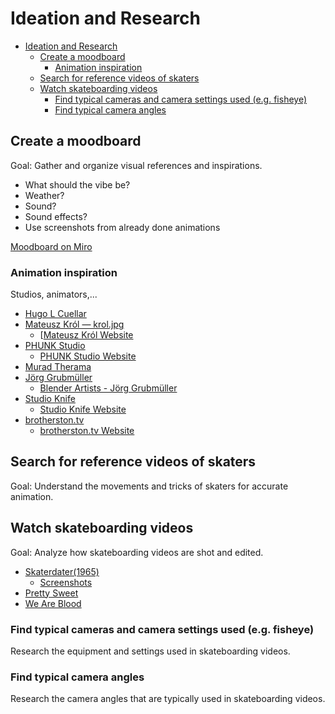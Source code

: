 # Ideation and Research

- [Ideation and Research](#ideation-and-research)
  - [Create a moodboard](#create-a-moodboard)
    - [Animation inspiration](#animation-inspiration)
  - [Search for reference videos of skaters](#search-for-reference-videos-of-skaters)
  - [Watch skateboarding videos](#watch-skateboarding-videos)
    - [Find typical cameras and camera settings used (e.g. fisheye)](#find-typical-cameras-and-camera-settings-used-eg-fisheye)
    - [Find typical camera angles](#find-typical-camera-angles)

## Create a moodboard

Goal: Gather and organize visual references and inspirations.

- What should the vibe be?
- Weather?
- Sound?
- Sound effects?
- Use screenshots from already done animations

[Moodboard on Miro](https://miro.com/app/board/uXjVMhXxN68=/?share_link_id=148584472550)

### Animation inspiration

Studios, animators,...

- [Hugo L Cuellar](https://www.instagram.com/hugolcuellar/)
- [Mateusz Król — krol.jpg](https://www.instagram.com/krol.jpg/)
  - [[Mateusz Król Website](https://www.mateuszkrol.com/)
- [PHUNK Studio](https://www.instagram.com/phunk.studio/)
  - [PHUNK Studio Website](https://www.phunk.studio/)
- [Murad Therama](https://www.instagram.com/murad_therama/)
- [Jörg Grubmüller](https://www.instagram.com/joergsla/)
  - [Blender Artists - Jörg Grubmüller](https://blenderartists.org/u/joergsla/activity/portfolio)
- [Studio Knife](https://www.instagram.com/studioknife/)
  - [Studio Knife Website](https://studioknife.com/)
- [brotherston.tv](https://www.instagram.com/brotherston.tv/)
  - [brotherston.tv Website](https://www.brotherston.tv/)

## Search for reference videos of skaters

Goal: Understand the movements and tricks of skaters for accurate animation.

## Watch skateboarding videos

Goal: Analyze how skateboarding videos are shot and edited.

- [Skaterdater(1965)](https://www.youtube.com/watch?v=IhgrkjSyrJU)
  - [Screenshots](visual_references/Skaterdater)
- [Pretty Sweet](https://www.youtube.com/watch?v=-uajL18NcwU)
- [We Are Blood](https://www.youtube.com/watch?v=j5uc5PEs-DA)

### Find typical cameras and camera settings used (e.g. fisheye)

Research the equipment and settings used in skateboarding videos.

### Find typical camera angles

Research the camera angles that are typically used in skateboarding videos.